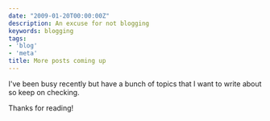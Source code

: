 ```yaml
---
date: "2009-01-20T00:00:00Z"
description: An excuse for not blogging
keywords: blogging
tags:
- 'blog'
- 'meta'
title: More posts coming up
---
```

I've been busy recently but have a bunch of topics that I want to write about so keep on checking.

Thanks for reading!